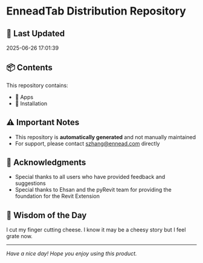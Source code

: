 # EnneadTab Distribution Repository

## 📅 Last Updated
2025-06-26 17:01:39



## 📦 Contents
This repository contains:
- 📂 Apps
- 📂 Installation

## ⚠️ Important Notes
- This repository is **automatically generated** and not manually maintained
- For support, please contact szhang@ennead.com directly

## 🙏 Acknowledgments
- Special thanks to all users who have provided feedback and suggestions
- Special thanks to Ehsan and the pyRevit team for providing the foundation for the Revit Extension

## 💭 Wisdom of the Day
I cut my finger cutting cheese. I know it may be a cheesy story but I feel grate now.

---
*Have a nice day! Hope you enjoy using this product.*
